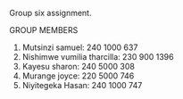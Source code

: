 Group six assignment.

GROUP MEMBERS
 1. Mutsinzi samuel: 240 1000 637
 2. Nishimwe vumilia tharcilla: 230 900 1396
 3. Kayesu sharon: 240 5000 308
 4. Murange joyce: 220 5000 746
 5. Niyitegeka Hasan: 240 1000 747
    
